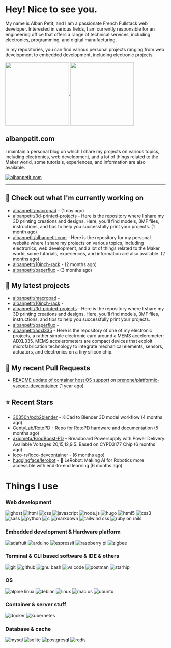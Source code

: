 # Hey! Nice to see you.

My name is Alban Petit, and I am a passionate French Fullstack web developer. Interested in various fields, I am currently responsible for an engineering office that offers a range of technical services, including electronics, programming, and digital manufacturing.

In my repositories, you can find various personal projects ranging from web development to embedded development, including electronic projects.

<a href="https://github.com/anuraghazra/github-readme-stats">
  <img height=200 align="center" src="https://github-readme-stats.vercel.app/api/top-langs/?username=albanpetit&layout=donut&theme=transparent" />
</a>
<a href="https://github.com/anuraghazra/convoychat">
  <img height=200 align="center" src="https://github-readme-stats.vercel.app/api?username=albanpetit&show_icons=true&theme=transparent" />
</a>

## albanpetit.com

I maintain a personal blog on which  I share my projects on various topics, including electronics, web development, and a lot of things related to the Maker world, some tutorials, experiences, and information are also available.

[![albanpetit.com](https://github-readme-stats.vercel.app/api/pin/?username=albanpetit&repo=albanpetit.com&theme=transparent)](https://github.com/albanpetit/albanpetit.com)

---
## 👷 Check out what I'm currently working on

- [albanpetit/macropad](https://github.com/albanpetit/macropad) -  (1 day ago)
- [albanpetit/3d-printed-projects](https://github.com/albanpetit/3d-printed-projects) - Here is the repository where I share my 3D printing creations and designs. Here, you&#39;ll find models, 3MF files, instructions, and tips to help you successfully print your projects. (1 month ago)
- [albanpetit/albanpetit.com](https://github.com/albanpetit/albanpetit.com) - Here is the repository for my personal website where I share my projects on various topics, including electronics, web development, and a lot of things related to the Maker world,  some tutorials, experiences, and information are also available. (2 months ago)
- [albanpetit/10inch-rack](https://github.com/albanpetit/10inch-rack) -  (2 months ago)
- [albanpetit/paperflux](https://github.com/albanpetit/paperflux) -  (3 months ago)



## 🌱 My latest projects

- [albanpetit/macropad](https://github.com/albanpetit/macropad) - 
- [albanpetit/10inch-rack](https://github.com/albanpetit/10inch-rack) - 
- [albanpetit/3d-printed-projects](https://github.com/albanpetit/3d-printed-projects) - Here is the repository where I share my 3D printing creations and designs. Here, you&#39;ll find models, 3MF files, instructions, and tips to help you successfully print your projects.
- [albanpetit/paperflux](https://github.com/albanpetit/paperflux) - 
- [albanpetit/adxl335](https://github.com/albanpetit/adxl335) - Here is the repository of one of my electronic projects, a rather simple electronic card around a MEMS accelerometer: ADXL335. MEMS accelerometers are compact devices that exploit microfabrication technology to integrate mechanical elements, sensors, actuators, and electronics on a tiny silicon chip. 





## 🔨 My recent Pull Requests

- [README update of container host OS support](https://github.com/prenone/platformio-vscode-devcontainer/pull/10) on [prenone/platformio-vscode-devcontainer](https://github.com/prenone/platformio-vscode-devcontainer) (1 year ago)



## ⭐ Recent Stars

- [30350n/pcb2blender](https://github.com/30350n/pcb2blender) - KiCad to Blender 3D model workflow (4 months ago)
- [CentyLab/RotoPD](https://github.com/CentyLab/RotoPD) - Repo for RotoPD hardware and documentation (5 months ago)
- [axiometa/BrodBoost-PD](https://github.com/axiometa/BrodBoost-PD) - Breadboard Powersupply with Power Delivery. Available Voltages 20,15,12,9,5. Based on CYPD3177 Chip (6 months ago)
- [loco-rs/loco-devcontainer](https://github.com/loco-rs/loco-devcontainer) -  (6 months ago)
- [huggingface/lerobot](https://github.com/huggingface/lerobot) - 🤗 LeRobot: Making AI for Robotics more accessible with end-to-end learning (6 months ago)


# Things I use

### Web development

![ghost](https://img.shields.io/badge/Ghost-000?style=for-the-badge&logo=ghost&logoColor=yellow)
![html](https://img.shields.io/badge/HTML-239120?style=for-the-badge&logo=html5&logoColor=white)
![css](https://img.shields.io/badge/CSS-239120?&style=for-the-badge&logo=css3&logoColor=white)
![javascript](https://img.shields.io/badge/JavaScript-F7DF1E?style=for-the-badge&logo=JavaScript&logoColor=white)
![node.js](https://img.shields.io/badge/Node.js-43853D?style=for-the-badge&logo=node.js&logoColor=white)
![hugo](https://img.shields.io/badge/Hugo-FF4088?style=for-the-badge&logo=hugo&logoColor=white)
![html5](https://img.shields.io/badge/HTML5-E34F26?style=for-the-badge&logo=html5&logoColor=white)
![css3](https://img.shields.io/badge/CSS3-1572B6?style=for-the-badge&logo=css3&logoColor=white)
![sass](https://img.shields.io/badge/Sass-CC6699?style=for-the-badge&logo=sass&logoColor=white)
![python](https://img.shields.io/badge/Python-14354C?style=for-the-badge&logo=python&logoColor=white)
![c](https://img.shields.io/badge/C-00599C?style=for-the-badge&logo=c&logoColor=white)
![markdown](https://img.shields.io/badge/Markdown-000000?style=for-the-badge&logo=markdown&logoColor=white)
![tailwind css](https://img.shields.io/badge/Tailwind_CSS-38B2AC?style=for-the-badge&logo=tailwind-css&logoColor=white)
![ruby on rails](https://img.shields.io/badge/Ruby_on_Rails-CC0000?style=for-the-badge&logo=ruby-on-rails&logoColor=white)

### Embedded development & Hardware platform

![adafruit](https://img.shields.io/badge/adafruit-000000?style=for-the-badge&logo=adafruit&logoColor=white)
![arduino](https://img.shields.io/badge/Arduino-00979D?style=for-the-badge&logo=Arduino&logoColor=white)
![espressif](https://img.shields.io/badge/espressif-E7352C?style=for-the-badge&logo=espressif&logoColor=white)
![raspberry pi](https://img.shields.io/badge/Raspberry%20Pi-A22846?style=for-the-badge&logo=Raspberry%20Pi&logoColor=white)
![zigbee](https://img.shields.io/badge/zigbee-%23EB0443.svg?style=for-the-badge&logo=zigbee&logoColor=white)

### Terminal & CLI based software & IDE & others

![git](https://img.shields.io/badge/GIT-E44C30?style=for-the-badge&logo=git&logoColor=white)
![github](https://img.shields.io/badge/GitHub-100000?style=for-the-badge&logo=github&logoColor=white)
![gnu bash](https://img.shields.io/badge/GNU%20Bash-4EAA25?style=for-the-badge&logo=GNU%20Bash&logoColor=white)
![vs code](https://img.shields.io/badge/Visual_Studio_Code-0078D4?style=for-the-badge&logo=visual%20studio%20code&logoColor=white)
![postman](https://img.shields.io/badge/Postman-FF6C37?style=for-the-badge&logo=postman&logoColor=white)
![starhip](https://img.shields.io/badge/starship-DD0B78?style=for-the-badge&logo=starship&logoColor=white)

### OS

![alpine linux](https://img.shields.io/badge/Alpine_Linux-0D597F?style=for-the-badge&logo=alpine-linux&logoColor=white)
![debian](https://img.shields.io/badge/Debian-A81D33?style=for-the-badge&logo=debian&logoColor=white)
![linux](https://img.shields.io/badge/Linux-FCC624?style=for-the-badge&logo=linux&logoColor=black)
![mac os](https://img.shields.io/badge/mac%20os-000000?style=for-the-badge&logo=apple&logoColor=white)
![ubuntu](https://img.shields.io/badge/Ubuntu-E95420?style=for-the-badge&logo=ubuntu&logoColor=white)

### Container & server stuff

![docker](https://img.shields.io/badge/docker-%230db7ed.svg?style=for-the-badge&logo=docker&logoColor=white)
![kubernetes](https://img.shields.io/badge/kubernetes-%23326ce5.svg?style=for-the-badge&logo=kubernetes&logoColor=white)

### Database & cache

![mysql](https://img.shields.io/badge/MySQL-00000F?style=for-the-badge&logo=mysql&logoColor=white)
![sqlite](https://img.shields.io/badge/SQLite-07405E?style=for-the-badge&logo=sqlite&logoColor=white)
![postgresql](https://img.shields.io/badge/PostgreSQL-316192?style=for-the-badge&logo=postgresql&logoColor=white)
![redis](https://img.shields.io/badge/redis-%23DD0031.svg?&style=for-the-badge&logo=redis&logoColor=white)